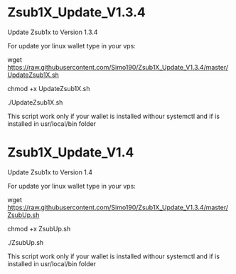 # Zsub1X_Update_V1.3.4
Update Zsub1x to Version 1.3.4


For update yor linux wallet type in your vps:

wget https://raw.githubusercontent.com/Simo190/Zsub1X_Update_V1.3.4/master/UpdateZsub1X.sh

chmod +x UpdateZsub1X.sh

./UpdateZsub1X.sh

This script work only if your wallet is installed withour systemctl and if is installed in usr/local/bin folder

# Zsub1X_Update_V1.4
Update Zsub1x to Version 1.4


For update yor linux wallet type in your vps:

wget https://raw.githubusercontent.com/Simo190/Zsub1X_Update_V1.3.4/master/ZsubUp.sh

chmod +x ZsubUp.sh

./ZsubUp.sh

This script work only if your wallet is installed withour systemctl and if is installed in usr/local/bin folder

